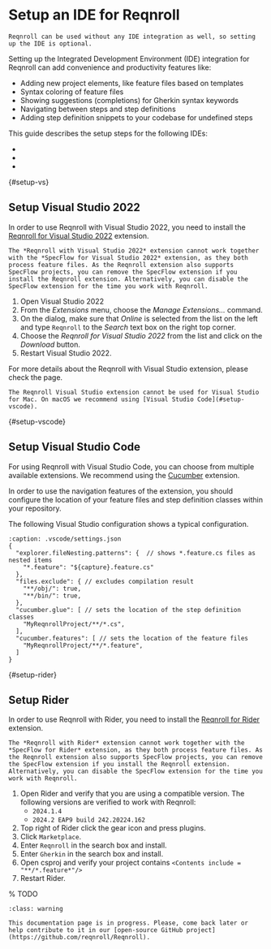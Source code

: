 # Setup an IDE for Reqnroll

```{tip}
Reqnroll can be used without any IDE integration as well, so setting up the IDE is optional.
```

Setting up the Integrated Development Environment (IDE) integration for Reqnroll can add convenience and productivity features like:

* Adding new project elements, like feature files based on templates
* Syntax coloring of feature files
* Showing suggestions (completions) for Gherkin syntax keywords
* Navigating between steps and step definitions
* Adding step definition snippets to your codebase for undefined steps

This guide describes the setup steps for the following IDEs:

* [](#setup-vs)
* [](#setup-vscode)
* [](#setup-rider)

{#setup-vs}
## Setup Visual Studio 2022

In order to use Reqnroll with Visual Studio 2022, you need to install the [Reqnroll for Visual Studio 2022](https://go.reqnroll.net/vs2022-extension) extension.

```{warning}
The *Reqnroll with Visual Studio 2022* extension cannot work together with the *SpecFlow for Visual Studio 2022* extension, as they both process feature files. As the Reqnroll extension also supports SpecFlow projects, you can remove the SpecFlow extension if you install the Reqnroll extension. Alternatively, you can disable the SpecFlow extension for the time you work with Reqnroll. 
```

1. Open Visual Studio 2022
2. From the *Extensions* menu, choose the *Manage Extensions...* command.
3. On the dialog, make sure that *Online* is selected from the list on the left and type `Reqnroll` to the *Search* text box on the right top corner.
4. Choose the *Reqnroll for Visual Studio 2022* from the list and click on the *Download* button.
5. Restart Visual Studio 2022.

For more details about the Reqnroll with Visual Studio extension, please check the [](../ide-integrations/visual-studio/index) page.

```{hint}
The Reqnroll Visual Studio extension cannot be used for Visual Studio for Mac. On macOS we recommend using [Visual Studio Code](#setup-vscode).
```

{#setup-vscode}
## Setup Visual Studio Code

For using Reqnroll with Visual Studio Code, you can choose from multiple available extensions. We recommend using the [Cucumber](https://marketplace.visualstudio.com/items?itemName=CucumberOpen.cucumber-official) extension.

In order to use the navigation features of the extension, you should configure the location of your feature files and step definition classes within your repository.

The following Visual Studio configuration shows a typical configuration.

```{code-block} json
:caption: .vscode/settings.json
{
  "explorer.fileNesting.patterns": {  // shows *.feature.cs files as nested items
    "*.feature": "${capture}.feature.cs"
  },
  "files.exclude": { // excludes compilation result
    "**/obj/": true,
    "**/bin/": true,
  },
  "cucumber.glue": [ // sets the location of the step definition classes
    "MyReqnrollProject/**/*.cs",
  ],
  "cucumber.features": [ // sets the location of the feature files
    "MyReqnrollProject/**/*.feature",
  ]
}
```

{#setup-rider}
## Setup Rider

In order to use Reqnroll with Rider, you need to install the [Reqnroll for Rider](https://plugins.jetbrains.com/plugin/24012-reqnroll-for-rider) extension.

```{warning}
The *Reqnroll with Rider* extension cannot work together with the *SpecFlow for Rider* extension, as they both process feature files. As the Reqnroll extension also supports SpecFlow projects, you can remove the SpecFlow extension if you install the Reqnroll extension. Alternatively, you can disable the SpecFlow extension for the time you work with Reqnroll. 
```

1. Open Rider and verify that you are using a compatible version. The following versions are verified to work with Reqnroll:
    - `2024.1.4`
    - `2024.2 EAP9 build 242.20224.162`
2. Top right of Rider click the gear icon and press plugins.
3. Click `Marketplace`. 
3. Enter `Reqnroll` in the search box and install.
4. Enter `Gherkin` in the search box and install.
5. Open csproj and verify your project contains `<Contents include = "**/*.feature*"/>`
5. Restart Rider.



% TODO
```{admonition} Documentation is in progress
:class: warning

This documentation page is in progress. Please, come back later or help contribute to it in our [open-source GitHub project](https://github.com/reqnroll/Reqnroll).
```
